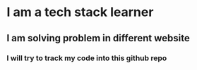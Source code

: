 # I am a tech stack learner
## I am solving problem in different website 

### I will try to track my code into this github repo